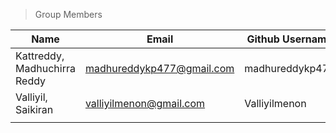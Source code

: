 


>Group Members
>
| Name    | Email   | Github Username |
|----------|---------|-----------------|
| Kattreddy, Madhuchirra Reddy  | madhureddykp477@gmail.com | madhureddykp477  |
|  Valliyil, Saikiran  | valliyilmenon@gmail.com| Valliyilmenon  |
|   |  |  |
